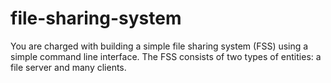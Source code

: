 # file-sharing-system
You are charged with building a simple file sharing system (FSS) using a simple command line interface.  The FSS consists of two types of entities: a file server and many clients. 
